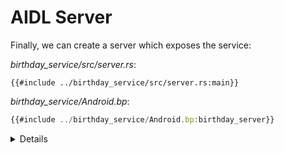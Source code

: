 # AIDL Server

Finally, we can create a server which exposes the service:

_birthday_service/src/server.rs_:

```rust,ignore
{{#include ../birthday_service/src/server.rs:main}}
```

_birthday_service/Android.bp_:

```javascript
{{#include ../birthday_service/Android.bp:birthday_server}}
```

<details>

The process for taking a user-defined service implementation (in this case the
`BirthdayService` type, which implements the `IBirthdayService`) and starting it
as a binder service has multiple steps, and may appear more complicated than
students are used to if they've used Binder from C++ or another language.
Explain to students why each step is necessary.

1. Create an instance of your service type (`BirthdayService`).
1. Wrap the service object in corresponding `Bn*` type (`BnBirthdayService` in
   this case). This type is generated by Binder and provides the common binder
   functionality that would be provided by the `BnBinder` base class in C++. We
   don't have inheritance in Rust, so instead we use composition, putting our
   `BirthdayService` within the generated `BnBinderService`.
1. Call `add_service`, giving it a service identifier and your service object
   (the `BnBirthdayService` object in the example).
1. Call `join_thread_pool` to add the current thread to Binder's thread pool and
   start listening for connections.

</details>
